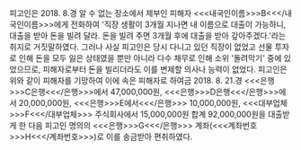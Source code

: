 피고인은 2018. 8.경 알 수 없는 장소에서 제부인 피해자 <<<내국인이름>>>B<<</내국인이름>>>에게 전화하여 '직장 생활이 3개월 지나면 내 이름으로 대출이 가능하니, 대출을 받아 돈을 빌려 달라. 돈을 빌려 주면 3개월 후에 대출을 받아 갚아주겠다.'라는 취지로 거짓말하였다. 그러나 사실 피고인은 당시 다니고 있던 직장이 없었고 선물 투자로 인해 돈을 모두 잃은 상태였을 뿐만 아니라 다수 채무로 인해 소위 '돌려막기' 중에 있었으므로, 피해자로부터 돈을 빌리더라도 이를 변제할 의사나 능력이 없었다.
피고인은 위와 같이 피해자를 기망하여 이에 속은 피해자로 하여금 2018. 8. 21.경 <<<은행>>>C은행<<</은행>>>에서 47,000,000원, <<<은행>>>D은행<<</은행>>>에서 20,000,000원, <<<은행>>>E에서<<</은행>>> 10,000,000원, <<<대부업체>>>F<<</대부업체>>> 주식회사에서 15,000,000원 합계 92,000,000원을 대출받게 한 다음 피고인 명의의 <<<은행>>>G<<</은행>>> 계좌(<<<계좌번호>>>H<<</계좌번호>>>)로 이를 송금받아 편취하였다.